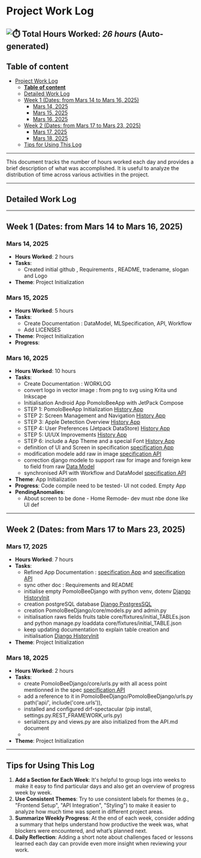 
# Project Work Log

![⏱️](https://img.icons8.com/emoji/48/stopwatch-emoji.png) **Total Hours Worked**: _26 hours_ (Auto-generated)
---
## **Table of content**

<!-- TOC -->
- [Project Work Log](#project-work-log)
  - [**Table of content**](#table-of-content)
  - [Detailed Work Log](#detailed-work-log)
  - [Week 1 (Dates: from Mars 14 to Mars 16, 2025)](#week-1-dates-from-mars-14-to-mars-16-2025)
    - [Mars 14, 2025](#mars-14-2025)
    - [Mars 15, 2025](#mars-15-2025)
    - [Mars 16, 2025](#mars-16-2025)
  - [Week 2 (Dates: from Mars 17 to Mars 23, 2025)](#week-2-dates-from-mars-17-to-mars-23-2025)
    - [Mars 17, 2025](#mars-17-2025)
    - [Mars 18, 2025](#mars-18-2025)
  - [Tips for Using This Log](#tips-for-using-this-log)
<!-- TOC END -->

---

This document tracks the number of hours worked each day and provides a brief description of what was accomplished. It is useful to analyze the distribution of time across various activities in the project.

---
## Detailed Work Log

 
---

## Week 1 (Dates: from Mars 14 to Mars 16, 2025)

### Mars 14, 2025
- **Hours Worked**: 2 hours
- **Tasks**:
  - Created initial github , Requirements , README, tradename, slogan and Logo
- **Theme**: Project Initialization 



### Mars 15, 2025
- **Hours Worked**: 5 hours
- **Tasks**:
  - Create Documentation : DataModel, MLSpecification, API, Workflow 
  - Add LICENSES
- **Theme**:  Project Initialization 
- **Progress**: 



### Mars 16, 2025
- **Hours Worked**: 10 hours
- **Tasks**:
  - Create Documentation : WORKLOG
  - convert logo in vector image : from png to svg using Krita und Inkscape
  - Initialisation Android App PomoloBeeApp with JetPack Compose
  - STEP 1: PomoloBeeApp Initialization [History App](App_HistoryInit.md)
  - STEP 2: Screen Management and Navigation [History App](App_HistoryInit.md)
  - STEP 3: Apple Detection Overview [History App](App_HistoryInit.md)
  - STEP 4: User Preferences (Jetpack DataStore) [History App](App_HistoryInit.md)
  - STEP 5: UI/UX Improvements [History App](App_HistoryInit.md)
  - STEP 6: include a App Theme and a special Font [History App](App_HistoryInit.md)
  - definition of UI and Screen in specification  [specification App](App_Specification.md)
  - modification modele add raw in image  [specification API](API.md)
  - correction django modele to support raw for image and foreign kew to field from raw [Data Model](Django_DataModel.md)
  - synchronised API with Workflow and DataModel   [specification API](API.md) 
- **Theme**:  App Initialization 
- **Progress**: Code compile need to be tested- UI not coded. Empty App
- **PendingAnomalies**: 
    - About screen to be done - Home Remode- dev must nbe done like UI def 


 
---

## Week 2 (Dates: from Mars 17 to Mars 23, 2025)

### Mars 17, 2025
- **Hours Worked**: 7 hours
- **Tasks**:
  - Refined App Documentation :   [specification App](App_Specification.md) and  [specification API](API.md)
  - sync other doc : Requirements and README
  - initialise empty PomoloBeeDjango with python venv, dotenv [Django HistoryInit](Django_HistoryInit.md)
  - creation postgreSQL database  [Django PostgresSQL](Django_PostgresSQL.md)
  - creation PomoloBeeDjango/core/models.py and admin.py
  - initialisation raws fields fruits table  core/fixtures/initial_TABLEs.json and  python manage.py loaddata core/fixtures/initial_TABLE.json
  - keep updating documentation to explain table creation and initialisation [Django HistoryInit](Django_HistoryInit.md)
- **Theme**: Project Initialization 



### Mars 18, 2025
- **Hours Worked**: 2 hours
- **Tasks**:
  -  create PomoloBeeDjango/core/urls.py with all acess point mentionned in the spec  [specification API](API.md)
  -  add a reference to it in PomoloBeeDjango/PomoloBeeDjango/urls.py path('api/', include('core.urls')), 
  -  installed and configured  drf-spectacular (pip install, settings.py.REST_FRAMEWORK,urls.py)
  -  serializers.py and views.py are also initialized from the API.md document
  -
- **Theme**: Project Initialization 

 
 
---

## Tips for Using This Log
1. **Add a Section for Each Week**: It's helpful to group logs into weeks to make it easy to find particular days and also get an overview of progress week by week.
2. **Use Consistent Themes**: Try to use consistent labels for themes (e.g., "Frontend Setup", "API Integration", "Styling") to make it easier to analyze how much time was spent in different project areas.
3. **Summarize Weekly Progress**: At the end of each week, consider adding a summary that helps understand how productive the week was, what blockers were encountered, and what’s planned next.
4. **Daily Reflection**: Adding a short note about challenges faced or lessons learned each day can provide even more insight when reviewing your work.   

 
